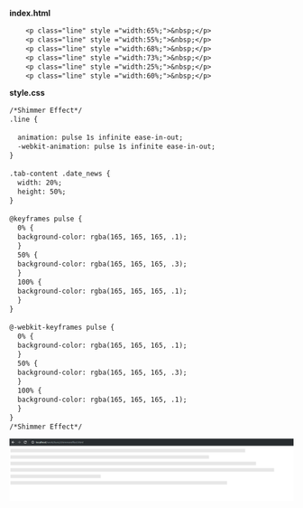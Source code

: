 
**index.html**
 

        <p class="line" style ="width:65%;">&nbsp;</p>  
        <p class="line" style ="width:55%;">&nbsp;</p>  
        <p class="line" style ="width:68%;">&nbsp;</p>  
        <p class="line" style ="width:73%;">&nbsp;</p>  
        <p class="line" style ="width:25%;">&nbsp;</p>  
        <p class="line" style ="width:60%;">&nbsp;</p>

**style.css**

    /*Shimmer Effect*/  
    .line {  
      
      animation: pulse 1s infinite ease-in-out;  
      -webkit-animation: pulse 1s infinite ease-in-out;  
    }  
      
    .tab-content .date_news {  
      width: 20%;  
      height: 50%;  
    }  
      
    @keyframes pulse {  
      0% {  
      background-color: rgba(165, 165, 165, .1);  
      }  
      50% {  
      background-color: rgba(165, 165, 165, .3);  
      }  
      100% {  
      background-color: rgba(165, 165, 165, .1);  
      }  
    }  
      
    @-webkit-keyframes pulse {  
      0% {  
      background-color: rgba(165, 165, 165, .1);  
      }  
      50% {  
      background-color: rgba(165, 165, 165, .3);  
      }  
      100% {  
      background-color: rgba(165, 165, 165, .1);  
      }  
    }  
    /*Shimmer Effect*/
    
<img src="https://github.com/kunz398/Shimmering-effect-for-webpages/blob/master/demo.gif"/>
